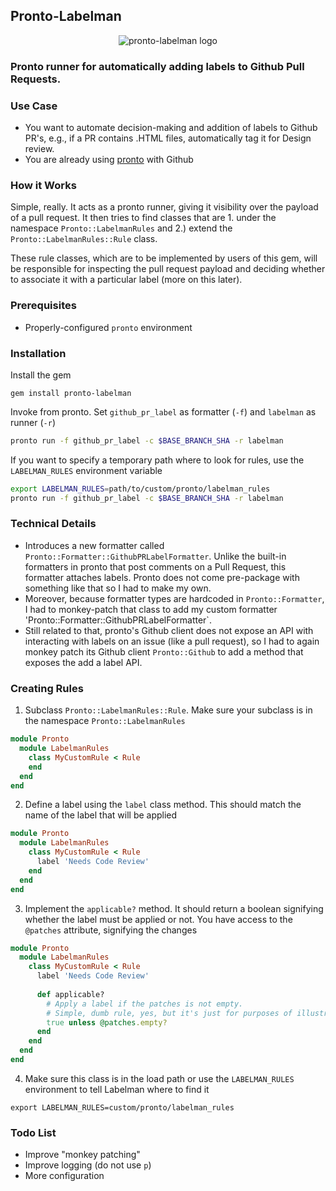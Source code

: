 ## Pronto-Labelman

<p align="center">
  <img src="https://cloud.githubusercontent.com/assets/5194847/23930916/406685ae-096a-11e7-9c35-f6d4daddb68f.png" alt="pronto-labelman logo"></img>
</p>

### Pronto runner for automatically adding labels to Github Pull Requests.

### Use Case
* You want to automate decision-making and addition of labels to Github PR's, e.g., if a PR contains .HTML files, automatically tag it for Design review.
* You are already using [pronto](https://github.com/mmozuras/pronto) with Github

### How it Works
Simple, really. It acts as a pronto runner, giving it visibility over the payload of a pull request. It then tries to find classes that are 1. under the namespace `Pronto::LabelmanRules` and 2.) extend the `Pronto::LabelmanRules::Rule` class.

These rule classes, which are to be implemented by users of this gem, will be responsible for inspecting the pull request payload and deciding whether to associate it with a particular label (more on this later).

### Prerequisites
* Properly-configured `pronto` environment

### Installation

Install the gem
```
gem install pronto-labelman
```

Invoke from pronto. Set `github_pr_label` as formatter (`-f`) and `labelman` as runner (`-r`)

```bash
pronto run -f github_pr_label -c $BASE_BRANCH_SHA -r labelman
```
If you want to specify a temporary path where to look for rules, use the `LABELMAN_RULES` environment variable

```bash
export LABELMAN_RULES=path/to/custom/pronto/labelman_rules
pronto run -f github_pr_label -c $BASE_BRANCH_SHA -r labelman
```

### Technical Details

* Introduces a new formatter called `Pronto::Formatter::GithubPRLabelFormatter`. Unlike the built-in formatters in pronto that post comments on a Pull Request, this formatter attaches labels. Pronto does not come pre-package with something like that so I had to make my own.
* Moreover, because formatter types are hardcoded in `Pronto::Formatter`, I had to monkey-patch that class to add my custom formatter 'Pronto::Formatter::GithubPRLabelFormatter`.
* Still related to that, pronto's Github client does not expose an API with interacting with labels on an issue (like a pull request), so I had to again monkey patch its Github client `Pronto::Github` to add a method that exposes the add a label API.

### Creating Rules
1. Subclass `Pronto::LabelmanRules::Rule`. Make sure your subclass is in the namespace `Pronto::LabelmanRules`

```ruby
module Pronto
  module LabelmanRules
    class MyCustomRule < Rule
    end
  end
end
```

2. Define a label using the `label` class method. This should match the name of the label that will be applied

```ruby
module Pronto
  module LabelmanRules
    class MyCustomRule < Rule
      label 'Needs Code Review'
    end
  end
end
```

3. Implement the `applicable?` method. It should return a boolean signifying whether the label must be applied or not. You have access to the `@patches` attribute, signifying the changes

```ruby
module Pronto
  module LabelmanRules
    class MyCustomRule < Rule
      label 'Needs Code Review'
      
      def applicable?
        # Apply a label if the patches is not empty.
        # Simple, dumb rule, yes, but it's just for purposes of illustration
        true unless @patches.empty?
      end
    end
  end
end
```

4. Make sure this class is in the load path or use the `LABELMAN_RULES` environment to tell Labelman where to find it

```
export LABELMAN_RULES=custom/pronto/labelman_rules
```

### Todo List
* Improve "monkey patching"
* Improve logging (do not use `p`)
* More configuration
